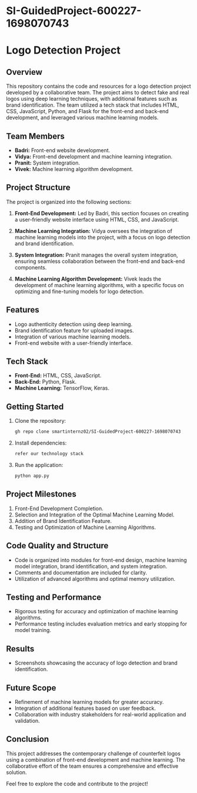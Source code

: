 # SI-GuidedProject-600227-1698070743

# Logo Detection Project

## Overview

This repository contains the code and resources for a logo detection project developed by a collaborative team. The project aims to detect fake and real logos using deep learning techniques, with additional features such as brand identification. The team utilized a tech stack that includes HTML, CSS, JavaScript, Python, and Flask for the front-end and back-end development, and leveraged various machine learning models.

## Team Members

- **Badri:** Front-end website development.
- **Vidya:** Front-end development and machine learning integration.
- **Pranit:** System integration.
- **Vivek:** Machine learning algorithm development.

## Project Structure

The project is organized into the following sections:

1. **Front-End Development:** Led by Badri, this section focuses on creating a user-friendly website interface using HTML, CSS, and JavaScript.

2. **Machine Learning Integration:** Vidya oversees the integration of machine learning models into the project, with a focus on logo detection and brand identification.

3. **System Integration:** Pranit manages the overall system integration, ensuring seamless collaboration between the front-end and back-end components.

4. **Machine Learning Algorithm Development:** Vivek leads the development of machine learning algorithms, with a specific focus on optimizing and fine-tuning models for logo detection.

## Features

- Logo authenticity detection using deep learning.
- Brand identification feature for uploaded images.
- Integration of various machine learning models.
- Front-end website with a user-friendly interface.

## Tech Stack

- **Front-End:** HTML, CSS, JavaScript.
- **Back-End:** Python, Flask.
- **Machine Learning:** TensorFlow, Keras.

## Getting Started

1. Clone the repository:
   ```bash
   gh repo clone smartinternz02/SI-GuidedProject-600227-1698070743
   ```

2. Install dependencies:
   ```bash
   refer our technology stack
   ```

3. Run the application:
   ```bash
   python app.py
   ```

## Project Milestones

1. Front-End Development Completion.
2. Selection and Integration of the Optimal Machine Learning Model.
3. Addition of Brand Identification Feature.
4. Testing and Optimization of Machine Learning Algorithms.

## Code Quality and Structure

- Code is organized into modules for front-end design, machine learning model integration, brand identification, and system integration.
- Comments and documentation are included for clarity.
- Utilization of advanced algorithms and optimal memory utilization.

## Testing and Performance

- Rigorous testing for accuracy and optimization of machine learning algorithms.
- Performance testing includes evaluation metrics and early stopping for model training.

## Results

- Screenshots showcasing the accuracy of logo detection and brand identification.

## Future Scope

- Refinement of machine learning models for greater accuracy.
- Integration of additional features based on user feedback.
- Collaboration with industry stakeholders for real-world application and validation.

## Conclusion

This project addresses the contemporary challenge of counterfeit logos using a combination of front-end development and machine learning. The collaborative effort of the team ensures a comprehensive and effective solution.

Feel free to explore the code and contribute to the project!
